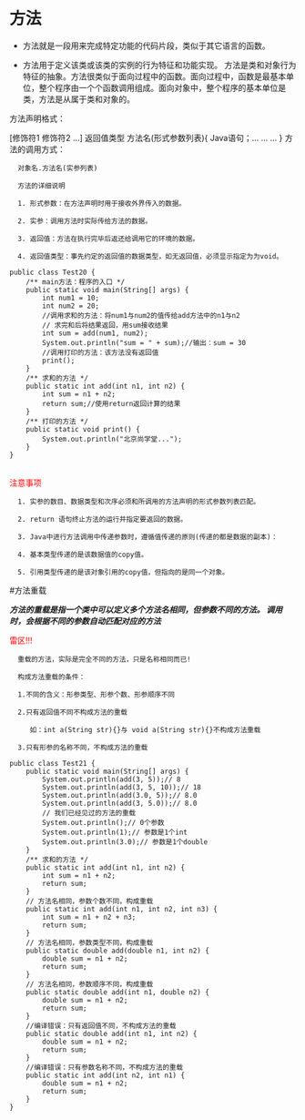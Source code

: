 # 方法

* 方法就是一段用来完成特定功能的代码片段，类似于其它语言的函数。

* 方法用于定义该类或该类的实例的行为特征和功能实现。 方法是类和对象行为特征的抽象。方法很类似于面向过程中的函数。面向过程中，函数是最基本单位，整个程序由一个个函数调用组成。面向对象中，整个程序的基本单位是类，方法是从属于类和对象的。

方法声明格式：

[修饰符1  修饰符2  …]   返回值类型    方法名(形式参数列表){
    Java语句；… … …
 }
方法的调用方式：

      对象名.方法名(实参列表)

      方法的详细说明

      1. 形式参数：在方法声明时用于接收外界传入的数据。

      2. 实参：调用方法时实际传给方法的数据。

      3. 返回值：方法在执行完毕后返还给调用它的环境的数据。

      4. 返回值类型：事先约定的返回值的数据类型，如无返回值，必须显示指定为为void。


```  
public class Test20 {
    /** main方法：程序的入口 */
    public static void main(String[] args) {
        int num1 = 10;
        int num2 = 20;
        //调用求和的方法：将num1与num2的值传给add方法中的n1与n2
        // 求完和后将结果返回，用sum接收结果
        int sum = add(num1, num2);
        System.out.println("sum = " + sum);//输出：sum = 30
        //调用打印的方法：该方法没有返回值
        print();
    }
    /** 求和的方法 */
    public static int add(int n1, int n2) {
        int sum = n1 + n2;
        return sum;//使用return返回计算的结果
    }
    /** 打印的方法 */
    public static void print() {
        System.out.println("北京尚学堂...");
    }
}
　　
```


<font color=red>注意事项</font>

      1. 实参的数目、数据类型和次序必须和所调用的方法声明的形式参数列表匹配。

      2. return 语句终止方法的运行并指定要返回的数据。

      3. Java中进行方法调用中传递参数时，遵循值传递的原则(传递的都是数据的副本)：

      4. 基本类型传递的是该数据值的copy值。

      5. 引用类型传递的是该对象引用的copy值，但指向的是同一个对象。
      
      
    
#方法重载


***方法的重载是指一个类中可以定义多个方法名相同，但参数不同的方法。 调用时，会根据不同的参数自动匹配对应的方法***


<font color=red>雷区!!!</font>

      重载的方法，实际是完全不同的方法，只是名称相同而已!

      构成方法重载的条件：

      1.不同的含义：形参类型、形参个数、形参顺序不同

      2.只有返回值不同不构成方法的重载

         如：int a(String str){}与 void a(String str){}不构成方法重载

      3.只有形参的名称不同，不构成方法的重载

 ``` 
 public class Test21 {
     public static void main(String[] args) {
         System.out.println(add(3, 5));// 8
         System.out.println(add(3, 5, 10));// 18
         System.out.println(add(3.0, 5));// 8.0
         System.out.println(add(3, 5.0));// 8.0
         // 我们已经见过的方法的重载
         System.out.println();// 0个参数
         System.out.println(1);// 参数是1个int
         System.out.println(3.0);// 参数是1个double
     }
     /** 求和的方法 */
     public static int add(int n1, int n2) {
         int sum = n1 + n2;
         return sum;
     }
     // 方法名相同，参数个数不同，构成重载
     public static int add(int n1, int n2, int n3) {
         int sum = n1 + n2 + n3;
         return sum;
     }
     // 方法名相同，参数类型不同，构成重载
     public static double add(double n1, int n2) {
         double sum = n1 + n2;
         return sum;
     }
     // 方法名相同，参数顺序不同，构成重载
     public static double add(int n1, double n2) {
         double sum = n1 + n2;
         return sum;
     }
     //编译错误：只有返回值不同，不构成方法的重载
     public static double add(int n1, int n2) {
         double sum = n1 + n2;
         return sum;
     }
     //编译错误：只有参数名称不同，不构成方法的重载
     public static int add(int n2, int n1) {
         double sum = n1 + n2;         
         return sum;
     }  
 }
 ```